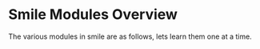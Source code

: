 

# Smile Modules Overview


  The various modules in smile are as follows, lets learn them one at a time.


<!-- .. image:: ./../images/smile-modules.png
  :scale: 50
   :alt: alternate text -->



